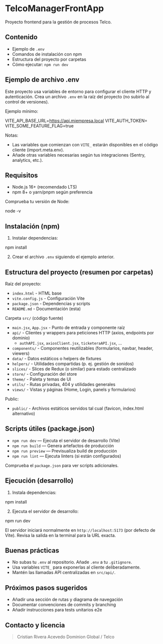 # TelcoManagerFrontApp

Proyecto frontend para la gestión de procesos Telco.

## Contenido

- Ejemplo de `.env`
- Comandos de instalación con npm
- Estructura del proyecto por carpetas
- Cómo ejecutar: `npm run dev`

## Ejemplo de archivo .env

Este proyecto usa variables de entorno para configurar el cliente HTTP y autenticación. Crea un archivo `.env` en la raíz del proyecto (no subirlo al control de versiones).

Ejemplo mínimo:

VITE_API_BASE_URL=https://api.miempresa.local
VITE_AUTH_TOKEN=
VITE_SOME_FEATURE_FLAG=true

Notas:
- Las variables que comienzan con `VITE_` estarán disponibles en el código cliente (import.meta.env).
- Añade otras variables necesarias según tus integraciones (Sentry, analytics, etc.).

## Requisitos

- Node.js 16+ (recomendado LTS)
- npm 8+ o yarn/pnpm según preferencia

Comprueba tu versión de Node:

node -v

## Instalación (npm)

1. Instalar dependencias:

npm install

2. Crear el archivo `.env` siguiendo el ejemplo anterior.

## Estructura del proyecto (resumen por carpetas)

Raíz del proyecto:

- `index.html` - HTML base
- `vite.config.js` - Configuración Vite
- `package.json` - Dependencias y scripts
- `README.md` - Documentación (esta)

Carpeta `src/` (código fuente)

- `main.jsx`, `App.jsx` - Punto de entrada y componente raíz
- `api/` - Clientes y wrappers para peticiones HTTP (axios, endpoints por dominio)
  - `authAPI.jsx`, `axiosClient.jsx`, `ticketeraAPI.jsx`, ...
- `components/` - Componentes reutilizables (formularios, navbar, header, viewers)
- `data/` - Datos estáticos o helpers de fixtures
- `helpers/` - Utilidades compartidas (p. ej. gestión de sonidos)
- `slices/` - Slices de Redux (o similar) para estado centralizado
- `store/` - Configuración del store
- `theme/` - Paleta y temas de UI
- `utils/` - Rutas privadas, 404 y utilidades generales
- `views/` - Vistas y páginas (Home, Login, panels y formularios)

Public:

- `public/` - Archivos estáticos servidos tal cual (favicon, index.html alternativo)

## Scripts útiles (package.json)

- `npm run dev` — Ejecuta el servidor de desarrollo (Vite)
- `npm run build` — Genera artefactos de producción
- `npm run preview` — Previsualiza build de producción
- `npm run lint` — Ejecuta linters (si están configurados)

Comprueba el `package.json` para ver scripts adicionales.

## Ejecución (desarrollo)

1. Instala dependencias:

npm install

2. Ejecuta el servidor de desarrollo:

npm run dev

El servidor iniciará normalmente en `http://localhost:5173` (por defecto de Vite). Revisa la salida en la terminal para la URL exacta.

## Buenas prácticas

- No subas tu `.env` al repositorio. Añade `.env` a tu `.gitignore`.
- Usa variables `VITE_` para exponerlas al cliente deliberadamente.
- Mantén las llamadas API centralizadas en `src/api/`.

## Próximos pasos sugeridos

- Añadir una sección de rutas y diagrama de navegación
- Documentar convenciones de commits y branching
- Añadir instrucciones para tests unitarios e2e

## Contacto y licencia

>Cristian Rivera Acevedo
>Dominion Global / Telco
